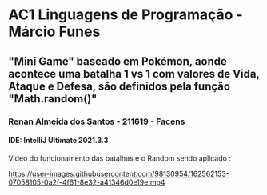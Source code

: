 # AC1 Linguagens de Programação - Márcio Funes 

## "Mini Game" baseado em Pokémon, aonde acontece uma batalha 1 vs 1 com valores de Vida, Ataque e Defesa, são definidos pela função "Math.random()"

### Renan Almeida dos Santos - 211619 - Facens 
#### IDE: IntelliJ Ultimate 2021.3.3

Video do funcionamento das batalhas e o Random sendo aplicado : 

https://user-images.githubusercontent.com/98130954/162562153-07058105-0a2f-4f61-8e32-a41346d0e19e.mp4

